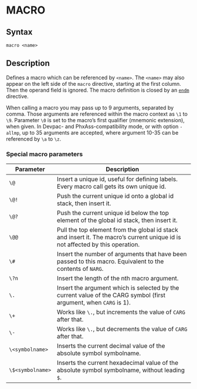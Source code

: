 # MACRO

## Syntax
```assembly
macro <name>
```

## Description
Defines a macro which can be referenced by `<name>`.
The `<name>` may also appear on the left side of the `macro` directive, starting at the first column. 
Then the operand field is ignored. The macro definition is closed by an [`endm`](endm.md) directive.

When calling a macro you may pass up to 9 arguments, separated by comma. 
Those arguments are referenced within the macro context as `\1` to `\9`. 
Parameter `\0` is set to the macro’s first qualifier (mnemonic extension), when given. 
In Devpac- and PhxAss-compatibility mode, or with option `-allmp`, up to 35 arguments are accepted, 
where argument 10-35 can be referenced by `\a` to `\z`.

### Special macro parameters

| Parameter        | Description                                                                                                                   |
|------------------|-------------------------------------------------------------------------------------------------------------------------------|
| `\@`             | Insert a unique id, useful for defining labels. Every macro call gets its own unique id.                                      |
| `\@!`            | Push the current unique id onto a global id stack, then insert it.                                                            |
| `\@?`            | Push the current unique id below the top element of the global id stack, then insert it.                                      |
| `\@@`            | Pull the top element from the global id stack and insert it. The macro’s current unique id is not affected by this operation. |
| `\#`             | Insert the number of arguments that have been passed to this macro. Equivalent to the contents of `NARG`.                     |
| `\?n`            | Insert the length of the nth macro argument.                                                                                  |
| `\.`             | Insert the argument which is selected by the current value of the CARG symbol (first argument, when `CARG` is 1).             |
| `\+`             | Works like `\.`, but increments the value of `CARG` after that.                                                               |
| `\-`             | Works like `\.`, but decrements the value of `CARG` after that.                                                               |
| `\<symbolname>`  | Inserts the current decimal value of the absolute symbol symbolname.                                                          |
| `\$<symbolname>` | Inserts the current hexadecimal value of the absolute symbol symbolname, without leading `$`.                                 |

